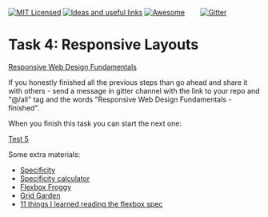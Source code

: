 [![MIT Licensed][icon-mit]][license]
[![Ideas and useful links][icon-ideas]][ideas]
[![Awesome][icon-awesome]][awesome]
&nbsp;&nbsp;&nbsp;&nbsp;&nbsp;&nbsp;
[![Gitter][icon-chat]][chat]

# Task 4: Responsive Layouts

[Responsive Web Design Fundamentals](https://www.udacity.com/course/responsive-web-design-fundamentals--ud893)

If you honestly finished all the previous steps than go ahead and share it with others - send a message in gitter channel with the link to your repo and "@/all" tag and the words "Responsive Web Design Fundamentals - finished".

When you finish this task you can start the next one:

[Test 5](test05.md)

Some extra materials:

- [Specificity](https://developer.mozilla.org/uk/docs/Web/CSS/Specificity)
- [Specificity calculator](https://specificity.keegan.st/)
- [Flexbox Froggy](http://flexboxfroggy.com/)
- [Grid Garden](http://cssgridgarden.com/)
- [11 things I learned reading the flexbox spec](https://hackernoon.com/11-things-i-learned-reading-the-flexbox-spec-5f0c799c776b)


[icon-chat]: https://badges.gitter.im/Kottans/frontend.svg
[icon-mit]: https://img.shields.io/badge/license-MIT-blue.svg
[icon-ideas]: https://img.shields.io/badge/google--doc-ideas-ff69b4.svg
[icon-awesome]: https://cdn.rawgit.com/sindresorhus/awesome/d7305f38d29fed78fa85652e3a63e154dd8e8829/media/badge.svg

[license]: https://github.com/Kottans/web/blob/master/LICENSE.md
[awesome]: https://github.com/sindresorhus/awesome#front-end-development
[ideas]: https://docs.google.com/spreadsheets/d/1bZJhYjK3VHOS2HmQb2Fs4aHfEBt8mp1F09j9nEEDaqE/edit#gid=818017811
[chat]: https://gitter.im/Kottans/frontend?utm_source=badge&utm_medium=badge&utm_campaign=pr-badge
